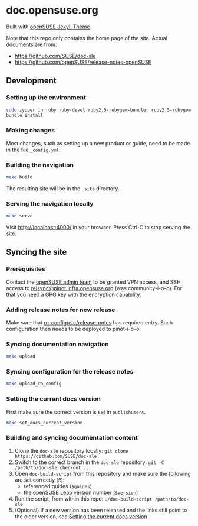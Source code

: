 # doc.opensuse.org

Built with [openSUSE Jekyll Theme](https://github.com/openSUSE/jekyll-theme).

Note that this repo only contains the home page of the site.
Actual documents are from:

- https://github.com/SUSE/doc-sle
- https://github.com/openSUSE/release-notes-openSUSE

## Development

### Setting up the environment

```bash
sudo zypper in ruby ruby-devel ruby2.5-rubygem-bundler ruby2.5-rubygem-eventmachine gcc-c++
bundle install
```

### Making changes

Most changes, such as setting up a new product or guide, need to be made in the file `_config.yml`.


### Building the navigation

```bash
make build
```

The resulting site will be in the `_site` directory.

### Serving the navigation locally

```bash
make serve
```

Visit <http://localhost:4000/> in your browser.
Press Ctrl-C to stop serving the site.


## Syncing the site

### Prerequisites

Contact the [openSUSE admin team](https://progress.opensuse.org/projects/opensuse-admin) to be granted VPN access, and SSH access to relsync@pinot.infra.opensuse.org (was community-i-o-o).
For that you need a GPG key with the encryption capability. 


### Adding release notes for new release
Make sure that [rn-config/etc/release-notes](https://github.com/openSUSE/doc-o-o/blob/main/rn-config/etc/releasenotes) has required entry.
Such configuration then needs to be deployed to pinot-i-o-o.
	

### Syncing documentation navigation

```bash
make upload
```

### Syncing configuration for the release notes

```bash
make upload_rn_config
```

### Setting the current docs version

First make sure the correct version is set in `publishusers`.

```bash
make set_docs_current_version
```

### Building and syncing documentation content

1. Clone the `doc-sle` repository locally: `git clone https://github.com/SUSE/doc-sle`
2. Switch to the correct branch in the `doc-sle` repository: `git -C /path/to/doc-sle checkout ...`
3. Open `doc-build-script` from this repository and make sure the following are set correctly (*!!*):
   * referenced guides (`$guides`)
   * the openSUSE Leap version number (`$version`)
4. Run the script, from within this repo: `./doc-build-script /path/to/doc-sle`
5. (Optional) If a new version has been released and the links still point to the older version, see [Setting the current docs version](#setting-the-current-docs-version)
